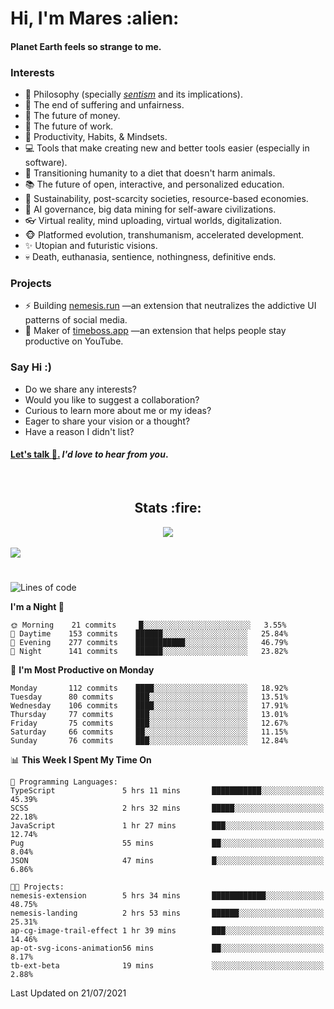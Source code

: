 <h1>Hi, I'm Mares :alien:</h1>

#### Planet Earth feels so strange to me.

### **Interests**

- 🌊 Philosophy (specially [_sentism_][sentismmedium] and its implications).
- 🎯 The end of suffering and unfairness.
- 💸 The future of money.
- 💼 The future of work.
- 🧠 Productivity, Habits, & Mindsets.
- 💻 Tools that make creating new and better tools easier (especially in software).
- 🥗 Transitioning humanity to a diet that doesn't harm animals.
- 📚 The future of open, interactive, and personalized education.
- 🌱 Sustainability, post-scarcity societies, resource-based economies.
- 🤖 AI governance, big data mining for self-aware civilizations.
- 👓 Virtual reality, mind uploading, virtual worlds, digitalization.
- 🐵 Platformed evolution, transhumanism, accelerated development.
- ✨ Utopian and futuristic visions.
- 💀 Death, euthanasia, sentience, nothingness, definitive ends.


### **Projects**

- ⚡ Building [nemesis.run](https://nemesis.run) —an extension that neutralizes the addictive UI patterns of social media.
- 💎 Maker of [timeboss.app](https://timeboss.app) —an extension that helps people stay productive on YouTube.


### **Say Hi :)**

- Do we share any interests?
- Would you like to suggest a collaboration?
- Curious to learn more about me or my ideas?
- Eager to share your vision or a thought?
- Have a reason I didn't list?

#### [Let's talk :wave:.](mailto:mareszhar@gmail.com) _I'd love to hear from you_.

[sentismmedium]: https://medium.com/@mareszhar/born-a-prisoner-a-reflection-about-life-its-struggles-and-a-plan-to-escape-d8566ce9b026

<br>

<h2 align="center">Stats :fire:</h2>

<div align="center">
  <img src="https://github-readme-streak-stats.herokuapp.com?user=mareszhar&theme=black-ice&hide_border=true&stroke=FFFFFF15&ring=DF8FFE&fire=DF8FFE&currStreakLabel=DF8FFE&background=1A232A&currStreakNum=86FFAB">
</div>

<!-- Add or remove this: &dates=B1AAB3FF at the end of the streak stats URL if they get bugged and aren't updating -->

<br>

<img src="https://activity-graph.herokuapp.com/graph?username=mareszhar&theme=nord&bg_color=00000000&color=979797&line=DF8FFE&point=00000000&area=true&hide_border=true">

<br>

<h1></h1>

<!--START_SECTION:waka-->
![Lines of code](https://img.shields.io/badge/From%20Hello%20World%20I%27ve%20Written-102236%20lines%20of%20code-blue)

**I'm a Night 🦉** 

```text
🌞 Morning    21 commits     █░░░░░░░░░░░░░░░░░░░░░░░░   3.55% 
🌆 Daytime    153 commits    ██████░░░░░░░░░░░░░░░░░░░   25.84% 
🌃 Evening    277 commits    ███████████░░░░░░░░░░░░░░   46.79% 
🌙 Night      141 commits    ██████░░░░░░░░░░░░░░░░░░░   23.82%

```
📅 **I'm Most Productive on Monday** 

```text
Monday       112 commits    ████░░░░░░░░░░░░░░░░░░░░░   18.92% 
Tuesday      80 commits     ███░░░░░░░░░░░░░░░░░░░░░░   13.51% 
Wednesday    106 commits    ████░░░░░░░░░░░░░░░░░░░░░   17.91% 
Thursday     77 commits     ███░░░░░░░░░░░░░░░░░░░░░░   13.01% 
Friday       75 commits     ███░░░░░░░░░░░░░░░░░░░░░░   12.67% 
Saturday     66 commits     ██░░░░░░░░░░░░░░░░░░░░░░░   11.15% 
Sunday       76 commits     ███░░░░░░░░░░░░░░░░░░░░░░   12.84%

```


📊 **This Week I Spent My Time On** 

```text
💬 Programming Languages: 
TypeScript               5 hrs 11 mins       ███████████░░░░░░░░░░░░░░   45.39% 
SCSS                     2 hrs 32 mins       █████░░░░░░░░░░░░░░░░░░░░   22.18% 
JavaScript               1 hr 27 mins        ███░░░░░░░░░░░░░░░░░░░░░░   12.74% 
Pug                      55 mins             ██░░░░░░░░░░░░░░░░░░░░░░░   8.04% 
JSON                     47 mins             █░░░░░░░░░░░░░░░░░░░░░░░░   6.86%

🐱‍💻 Projects: 
nemesis-extension        5 hrs 34 mins       ████████████░░░░░░░░░░░░░   48.75% 
nemesis-landing          2 hrs 53 mins       ██████░░░░░░░░░░░░░░░░░░░   25.31% 
ap-cg-image-trail-effect 1 hr 39 mins        ███░░░░░░░░░░░░░░░░░░░░░░   14.46% 
ap-ot-svg-icons-animation56 mins             ██░░░░░░░░░░░░░░░░░░░░░░░   8.17% 
tb-ext-beta              19 mins             ░░░░░░░░░░░░░░░░░░░░░░░░░   2.88%

```


 Last Updated on 21/07/2021
<!--END_SECTION:waka-->

